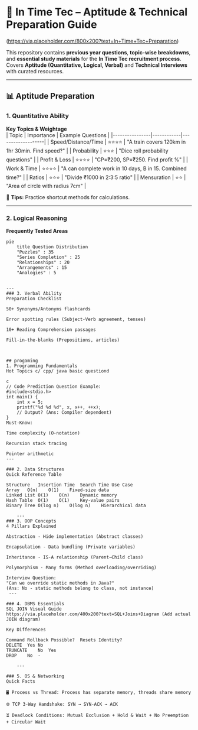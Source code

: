 # 🚀 In Time Tec – Aptitude & Technical Preparation Guide

(https://via.placeholder.com/800x200?text=In+Time+Tec+Preparation) 

This repository contains **previous year questions**, **topic-wise breakdowns**, and **essential study materials** for the **In Time Tec recruitment process**.  
Covers **Aptitude (Quantitative, Logical, Verbal)** and **Technical Interviews** with curated resources.

---

## 📊 Aptitude Preparation

### 1. Quantitative Ability
**Key Topics & Weightage**  
| Topic          | Importance | Example Questions |
|----------------|------------|-------------------|
| Speed/Distance/Time | ⭐⭐⭐⭐ | "A train covers 120km in 1hr 30min. Find speed?" |
| Probability     | ⭐⭐⭐ | "Dice roll probability questions" |
| Profit & Loss   | ⭐⭐⭐⭐ | "CP=₹200, SP=₹250. Find profit %" |
| Work & Time     | ⭐⭐⭐⭐ | "A can complete work in 10 days, B in 15. Combined time?" |
| Ratios          | ⭐⭐⭐ | "Divide ₹1000 in 2:3:5 ratio" |
| Mensuration     | ⭐⭐ | "Area of circle with radius 7cm" |

📌 **Tips:** Practice shortcut methods for calculations.

---

### 2. Logical Reasoning
**Frequently Tested Areas**  
```mermaid
pie
    title Question Distribution
    "Puzzles" : 35
    "Series Completion" : 25
    "Relationships" : 20
    "Arrangements" : 15
    "Analogies" : 5


---
### 3. Verbal Ability
Preparation Checklist

50+ Synonyms/Antonyms flashcards

Error spotting rules (Subject-Verb agreement, tenses)

10+ Reading Comprehension passages

Fill-in-the-blanks (Prepositions, articles)



## progaming 
1. Programming Fundamentals
Hot Topics c/ cpp/ java basic questiond

c
// Code Prediction Question Example:
#include<stdio.h>
int main() {
    int x = 5;
    printf("%d %d %d", x, x++, ++x); 
    // Output? (Ans: Compiler dependent)
}
Must-Know:

Time complexity (O-notation)

Recursion stack tracing

Pointer arithmetic
---
    
### 2. Data Structures
Quick Reference Table

Structure	Insertion Time	Search Time	Use Case
Array	O(n)	O(1)	Fixed-size data
Linked List	O(1)	O(n)	Dynamic memory
Hash Table	O(1)	O(1)	Key-value pairs
Binary Tree	O(log n)	O(log n)	Hierarchical data

    ---
### 3. OOP Concepts
4 Pillars Explained

Abstraction - Hide implementation (Abstract classes)

Encapsulation - Data bundling (Private variables)

Inheritance - IS-A relationship (Parent→Child class)

Polymorphism - Many forms (Method overloading/overriding)

Interview Question:
"Can we override static methods in Java?"
(Ans: No - static methods belong to class, not instance)
 ---
    
### 4. DBMS Essentials
SQL JOIN Visual Guide
https://via.placeholder.com/400x200?text=SQL+Joins+Diagram (Add actual JOIN diagram)

Key Differences

Command	Rollback Possible?	Resets Identity?
DELETE	Yes	No
TRUNCATE	No	Yes
DROP	No	-

    ---
    
### 5. OS & Networking
Quick Facts

🖥️ Process vs Thread: Process has separate memory, threads share memory

🌐 TCP 3-Way Handshake: SYN → SYN-ACK → ACK

⏳ Deadlock Conditions: Mutual Exclusion + Hold & Wait + No Preemption + Circular Wait




